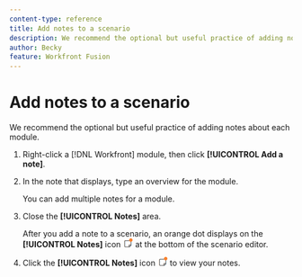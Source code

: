 ```yaml
---
content-type: reference
title: Add notes to a scenario
description: We recommend the optional but useful practice of adding notes about each module.
author: Becky
feature: Workfront Fusion
---
```

# Add notes to a scenario

We recommend the optional but useful practice of adding notes about each module.

1. Right-click a [!DNL Workfront] module, then click **[!UICONTROL Add a note]**.
1. In the note that displays, type an overview for the module.

    You can add multiple notes for a module.

1. Close the **[!UICONTROL Notes]** area.

     After you add a note to a scenario, an orange dot displays on the **[!UICONTROL Notes]** icon ![](assets/notes-icon-w-dot.png) at the bottom of the scenario editor.

1. Click the **[!UICONTROL Notes]** icon ![](assets/notes-icon-w-dot.png) to view your notes.

